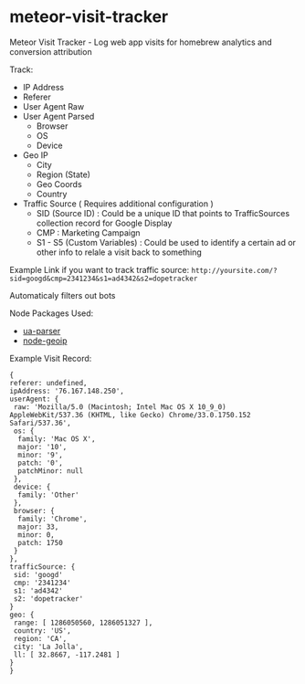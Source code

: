 meteor-visit-tracker
===================

Meteor Visit Tracker - Log web app visits for homebrew analytics and conversion attribution

Track:
  * IP Address
  * Referer
  * User Agent Raw
  * User Agent Parsed
    * Browser
    * OS
    * Device
  * Geo IP
    * City
    * Region (State)
    * Geo Coords
    * Country
  * Traffic Source ( Requires additional configuration )
    * SID (Source ID) : Could be a unique ID that points to TrafficSources collection record for Google Display
    * CMP : Marketing Campaign
    * S1 - S5 (Custom Variables) : Could be used to identify a certain ad or other info to relale a visit back to something
    
Example Link if you want to track traffic source:
`http://yoursite.com/?sid=googd&cmp=2341234&s1=ad4342&s2=dopetracker`

Automaticaly filters out bots 

Node Packages Used:
* [ua-parser](https://github.com/tobie/ua-parser)
* [node-geoip](https://github.com/bluesmoon/node-geoip)


Example Visit Record:
```
{ 
referer: undefined,
ipAddress: '76.167.148.250',
userAgent: { 
 raw: 'Mozilla/5.0 (Macintosh; Intel Mac OS X 10_9_0) AppleWebKit/537.36 (KHTML, like Gecko) Chrome/33.0.1750.152 Safari/537.36',
 os: { 
  family: 'Mac OS X',
  major: '10',
  minor: '9',
  patch: '0',
  patchMinor: null 
 },
 device: { 
  family: 'Other' 
 },
 browser: {
  family: 'Chrome',
  major: 33,
  minor: 0,
  patch: 1750 
 }
},
trafficSource: {
 sid: 'googd'
 cmp: '2341234'
 s1: 'ad4342'
 s2: 'dopetracker'
}
geo: { 
 range: [ 1286050560, 1286051327 ],
 country: 'US',
 region: 'CA',
 city: 'La Jolla',
 ll: [ 32.8667, -117.2481 ] 
} 
}

```
